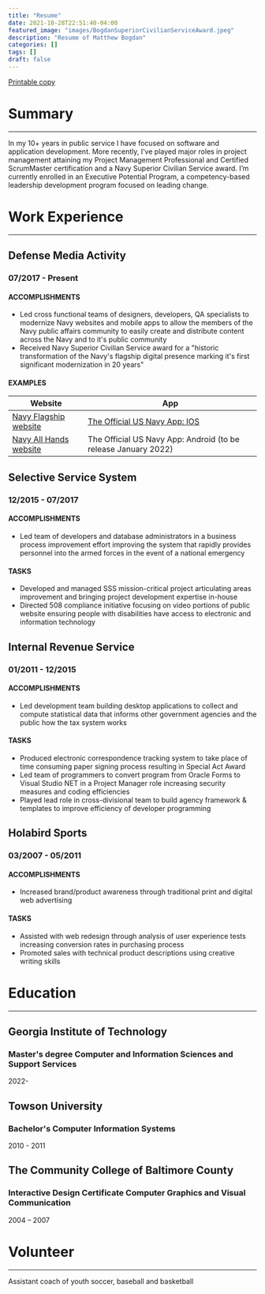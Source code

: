 ```yaml
---
title: "Resume"
date: 2021-10-28T22:51:40-04:00
featured_image: "images/BogdanSuperiorCivilianServiceAward.jpeg"
description: "Resume of Matthew Bogdan"
categories: []
tags: []
draft: false
---
```

[Printable copy](/docs/​​Matthew_Bogdan_Resume.pdf)
# Summary
---
In my 10+ years in public service I have focused on software and application development. More recently, I’ve played major roles in project management attaining my Project Management Professional and Certified ScrumMaster certification and a Navy Superior Civilian Service award. I’m currently enrolled in an Executive Potential Program, a competency-based leadership development program focused on leading change.

# Work Experience
---
## Defense Media Activity
### 07/2017 - Present
#### ACCOMPLISHMENTS
* Led cross functional teams of designers, developers, QA specialists to modernize Navy websites and mobile apps to allow the members of the Navy public affairs community to easily create and distribute content across the Navy and to it's public community
* Received Navy Superior Civilian Service award for a "historic transformation of the Navy's flagship digital presence marking it's first significant modernization in 20 years"
#### EXAMPLES
|Website|App|
|---|---|
|[Navy Flagship website](https://www.navy.mil) | [The Official US Navy App: IOS](https:apps.apple.com/us/app/the-official-us-navy-app/id1575606823)|
|[Navy All Hands website](https://www.ah.mil) | The Official US Navy App: Android (to be release January 2022) |


<!-- []](https://play.google.com/store/apps/details?id=mil.navy.navyapplocker) -->
## Selective Service System
### 12/2015 - 07/2017
#### ACCOMPLISHMENTS
* Led team of developers and database administrators in a business process improvement effort improving the system that rapidly provides personnel into the armed forces in the event of a national emergency
#### TASKS
* Developed and managed SSS mission-critical project articulating areas improvement and bringing project development expertise in-house 
* Directed 508 compliance initiative focusing on video portions of public website ensuring people with disabilities have access to electronic and information technology



## Internal Revenue Service
### 01/2011 - 12/2015
#### ACCOMPLISHMENTS
* Led development team building desktop applications to collect and compute statistical data that informs other government agencies and the public how the tax system works
#### TASKS
* Produced electronic correspondence tracking system to take place of time consuming paper signing process resulting in Special Act Award
* Led team of programmers to convert program from Oracle Forms to Visual Studio NET in a Project Manager role increasing security measures and coding efficiencies
* Played lead role in cross-divisional team to build agency framework & templates to improve efficiency of developer programming


## Holabird Sports
### 03/2007 - 05/2011
#### ACCOMPLISHMENTS
* Increased brand/product awareness through traditional print and digital web advertising
#### TASKS
* Assisted with web redesign through analysis of user experience tests increasing conversion rates in purchasing process
* Promoted sales with technical product descriptions using creative writing skills

# Education
---
## Georgia Institute of Technology
### Master's degree Computer and Information Sciences and Support Services
2022-
## Towson University
### Bachelor's Computer Information Systems
2010 - 2011
## The Community College of Baltimore County
### Interactive Design Certificate Computer Graphics and Visual Communication
2004 – 2007
# Volunteer
---
Assistant coach of youth soccer, baseball and basketball

